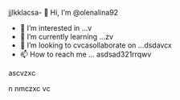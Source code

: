 jjlkklacsa- 👋 Hi, I’m @olenalina92
- 👀 I’m interested in ...v
- 🌱 I’m currently learning ...zv
- 💞️ I’m looking to cvcasollaborate on ...dsdavcx
- 📫 How to reach me ...
asdsad321rrqwv
<!---a
dasdasdasdYou can click the Prevhhliew link to tazxzke a look at your changes.
--->ascvzxc
n nmczxc
vc
